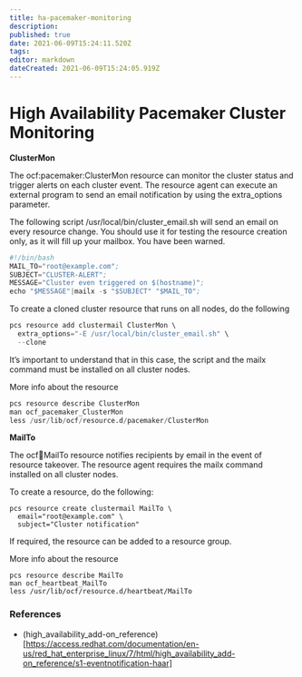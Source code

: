 ```yaml
---
title: ha-pacemaker-monitoring
description: 
published: true
date: 2021-06-09T15:24:11.520Z
tags: 
editor: markdown
dateCreated: 2021-06-09T15:24:05.919Z
---
```


# High Availability Pacemaker Cluster Monitoring

**ClusterMon**

The ocf:pacemaker:ClusterMon resource can monitor the cluster status and trigger alerts on each cluster event. The resource agent can execute an external program to send an email notification by using the extra_options parameter.

The following script /usr/local/bin/cluster_email.sh will send an email on every resource change. You should use it for testing the resource creation only, as it will fill up your mailbox. You have been warned.

```s
#!/bin/bash
MAIL_TO="root@example.com";
SUBJECT="CLUSTER-ALERT";
MESSAGE="Cluster even triggered on $(hostname)";
echo "$MESSAGE"|mailx -s "$SUBJECT" "$MAIL_TO";
```

To create a cloned cluster resource that runs on all nodes, do the following

```s
pcs resource add clustermail ClusterMon \
  extra_options="-E /usr/local/bin/cluster_email.sh" \
  --clone
```

It’s important to understand that in this case, the script and the mailx command must be installed on all cluster nodes.

More info about the resource

```s
pcs resource describe ClusterMon
man ocf_pacemaker_ClusterMon
less /usr/lib/ocf/resource.d/pacemaker/ClusterMon
```

**MailTo**

The ocf:heartbeat:MailTo resource notifies recipients by email in the event of resource takeover. The resource agent requires the mailx command installed on all cluster nodes.

To create a resource, do the following:

```
pcs resource create clustermail MailTo \
  email="root@example.com" \
  subject="Cluster notification"
```

If required, the resource can be added to a resource group.

More info about the resource

```
pcs resource describe MailTo
man ocf_heartbeat_MailTo
less /usr/lib/ocf/resource.d/heartbeat/MailTo
```

### References

* (high_availability_add-on_reference)[https://access.redhat.com/documentation/en-us/red_hat_enterprise_linux/7/html/high_availability_add-on_reference/s1-eventnotification-haar]